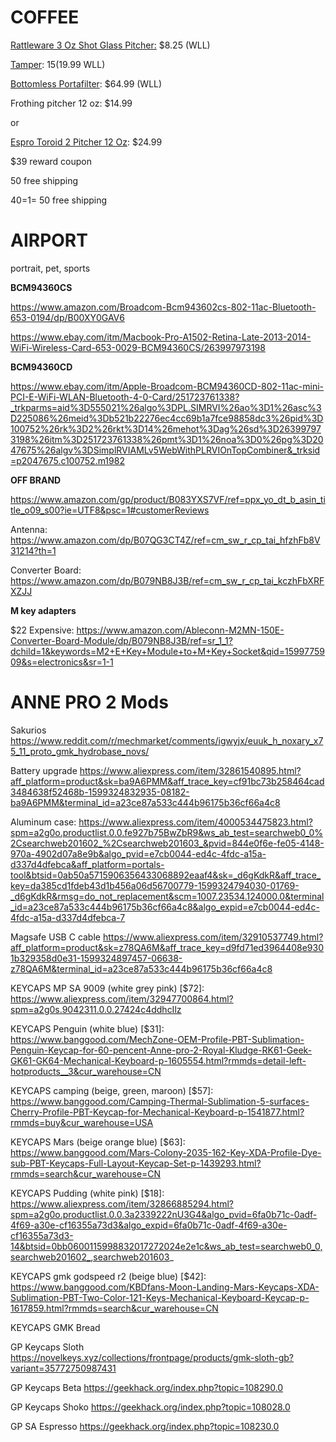 # COFFEE

[Rattleware 3 Oz Shot Glass Pitcher:](https://www.wholelattelove.com/products/rattleware-3-oz-shot-glass-pitcher) $8.25 (WLL)

[Tamper](https://www.wholelattelove.com/collections/tampers/products/rattleware-aluminum-tampers-58mm): $15 ($19.99 WLL)

[Bottomless Portafilter](https://www.wholelattelove.com/products/gaggia-bottomless-portafilter): $64.99 (WLL)

Frothing pitcher 12 oz: $14.99

or

[Espro Toroid 2 Pitcher 12 Oz](https://www.wholelattelove.com/collections/frothing-pitchers/products/espro-toroid-2-pitcher): $24.99

$39 reward  coupon

50 free shipping

40=1= 50 free shipping

# AIRPORT

portrait, pet, sports

**BCM94360CS**

https://www.amazon.com/Broadcom-Bcm943602cs-802-11ac-Bluetooth-653-0194/dp/B00XY0GAV6

https://www.ebay.com/itm/Macbook-Pro-A1502-Retina-Late-2013-2014-WiFi-Wireless-Card-653-0029-BCM94360CS/263997973198

**BCM94360CD** 

https://www.ebay.com/itm/Apple-Broadcom-BCM94360CD-802-11ac-mini-PCI-E-WiFi-WLAN-Bluetooth-4-0-Card/251723761338?_trkparms=aid%3D555021%26algo%3DPL.SIMRVI%26ao%3D1%26asc%3D225086%26meid%3Db521b22276ec4cc69b1a7fce98858dc3%26pid%3D100752%26rk%3D2%26rkt%3D14%26mehot%3Dag%26sd%3D263997973198%26itm%3D251723761338%26pmt%3D1%26noa%3D0%26pg%3D2047675%26algv%3DSimplRVIAMLv5WebWithPLRVIOnTopCombiner&_trksid=p2047675.c100752.m1982

**OFF BRAND**

https://www.amazon.com/gp/product/B083YXS7VF/ref=ppx_yo_dt_b_asin_title_o09_s00?ie=UTF8&psc=1#customerReviews

Antenna: https://www.amazon.com/dp/B07QG3CT4Z/ref=cm_sw_r_cp_tai_hfzhFb8V31214?th=1

Converter Board: https://www.amazon.com/dp/B079NB8J3B/ref=cm_sw_r_cp_tai_kczhFbXRFXZJJ



**M key adapters**

$22 Expensive: https://www.amazon.com/Ableconn-M2MN-150E-Converter-Board-Module/dp/B079NB8J3B/ref=sr_1_1?dchild=1&keywords=M2+E+Key+Module+to+M+Key+Socket&qid=1599775909&s=electronics&sr=1-1



# ANNE PRO 2 Mods

Sakurios https://www.reddit.com/r/mechmarket/comments/igwyjx/euuk_h_noxary_x75_11_proto_gmk_hydrobase_novs/

Battery upgrade https://www.aliexpress.com/item/32861540895.html?aff_platform=product&sk=ba9A6PMM&aff_trace_key=cf91bc73b258464cad3484638f52468b-1599324832935-08182-ba9A6PMM&terminal_id=a23ce87a533c444b96175b36cf66a4c8

Aluminum case: https://www.aliexpress.com/item/4000534475823.html?spm=a2g0o.productlist.0.0.fe927b75BwZbR9&ws_ab_test=searchweb0_0%2Csearchweb201602_%2Csearchweb201603_&pvid=844e0f6e-fe05-4148-970a-4902d07a8e9b&algo_pvid=e7cb0044-ed4c-4fdc-a15a-d337d4dfebca&aff_platform=portals-tool&btsid=0ab50a5715906356433068892eaaf4&sk=_d6gKdkR&aff_trace_key=da385cd1fdeb43d1b456a06d56700779-1599324794030-01769-_d6gKdkR&rmsg=do_not_replacement&scm=1007.23534.124000.0&terminal_id=a23ce87a533c444b96175b36cf66a4c8&algo_expid=e7cb0044-ed4c-4fdc-a15a-d337d4dfebca-7

Magsafe USB C cable https://www.aliexpress.com/item/32910537749.html?aff_platform=product&sk=z78QA6M&aff_trace_key=d9fd71ed3964408e9301b329358d0e31-1599324897457-06638-z78QA6M&terminal_id=a23ce87a533c444b96175b36cf66a4c8

KEYCAPS MP SA 9009 (white grey pink) [$72]: https://www.aliexpress.com/item/32947700864.html?spm=a2g0s.9042311.0.0.27424c4ddhcIlz

KEYCAPS Penguin (white blue) [$31]: https://www.banggood.com/MechZone-OEM-Profile-PBT-Sublimation-Penguin-Keycap-for-60-pencent-Anne-pro-2-Royal-Kludge-RK61-Geek-GK61-GK64-Mechanical-Keyboard-p-1605554.html?rmmds=detail-left-hotproducts__3&cur_warehouse=CN

KEYCAPS camping (beige, green, maroon) [$57]: https://www.banggood.com/Camping-Thermal-Sublimation-5-surfaces-Cherry-Profile-PBT-Keycap-for-Mechanical-Keyboard-p-1541877.html?rmmds=buy&cur_warehouse=USA

KEYCAPS Mars (beige orange blue) [$63]: https://www.banggood.com/Mars-Colony-2035-162-Key-XDA-Profile-Dye-sub-PBT-Keycaps-Full-Layout-Keycap-Set-p-1439293.html?rmmds=search&cur_warehouse=CN

KEYCAPS Pudding (white pink) [$18]: https://www.aliexpress.com/item/32866885294.html?spm=a2g0o.productlist.0.0.3a2339222nU3G4&algo_pvid=6fa0b71c-0adf-4f69-a30e-cf16355a73d3&algo_expid=6fa0b71c-0adf-4f69-a30e-cf16355a73d3-14&btsid=0bb0600115998832017272024e2e1c&ws_ab_test=searchweb0_0,searchweb201602_,searchweb201603_

KEYCAPS gmk godspeed r2 (beige blue) [$42]: https://www.banggood.com/KBDfans-Moon-Landing-Mars-Keycaps-XDA-Sublimation-PBT-Two-Color-121-Keys-Mechanical-Keyboard-Keycap-p-1617859.html?rmmds=search&cur_warehouse=CN

KEYCAPS GMK Bread

GP Keycaps Sloth https://novelkeys.xyz/collections/frontpage/products/gmk-sloth-gb?variant=35772750987431

GP Keycaps Beta https://geekhack.org/index.php?topic=108290.0

GP Keycaps Shoko https://geekhack.org/index.php?topic=108028.0

GP SA Espresso https://geekhack.org/index.php?topic=108230.0